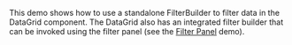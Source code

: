 This demo shows how to&nbsp;use a&nbsp;standalone FilterBuilder to&nbsp;filter data in&nbsp;the DataGrid component. The DataGrid also has an&nbsp;integrated filter builder that can be&nbsp;invoked using the filter panel (see the [Filter Panel](/Demos/WidgetsGallery/Demo/DataGrid/FilterPanel/jQuery/Light/) demo).